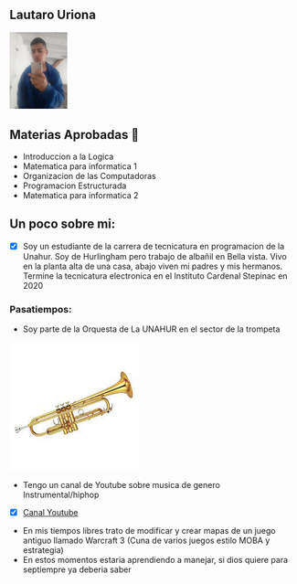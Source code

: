 ## Lautaro Uriona

<img src="./assets/Urio.jpeg" alt="Descripción de la imagen" style="width: 20%;">

## Materias Aprobadas :book:
* Introduccion a la Logica
* Matematica para informatica 1
* Organizacion de las Computadoras
* Programacion Estructurada
* Matematica para informatica 2

## Un poco sobre mi:
- [x] Soy un estudiante de la carrera de tecnicatura en programacion de la Unahur. Soy de Hurlingham pero trabajo de albañil en Bella vista. Vivo en la planta alta de 
una casa, abajo viven mi padres y mis hermanos. Termine la tecnicatura electronica en el Instituto Cardenal Stepinac en 2020

### Pasatiempos:
* Soy parte de la Orquesta de La UNAHUR en el sector de la trompeta


![trompeta](./assets/lol2.png)
* Tengo un canal de Youtube sobre musica de genero Instrumental/hiphop
- [x] [Canal Youtube](https://www.youtube.com/@lau-tobeats6371)
* En mis tiempos libres trato de modificar y crear mapas de un juego antiguo llamado Warcraft 3 (Cuna de varios juegos estilo MOBA y estrategia)
* En estos momentos estaria aprendiendo a manejar, si dios quiere para septiempre ya deberia saber
